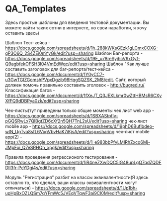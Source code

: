 # QA_Templates
Здесь простые шаблоны для введения тестовой документации. Вы можете найти таких сотни в интернете, но свои наработки, я хочу оставить здесь)

Шаблон Тест-кейса - https://docs.google.com/spreadsheets/d/1h_288kWKsGEzk1gLCmxCOXG-gP3O6Q_2S4ZEi0mYyGk/edit?usp=sharing
Шаблон Баг-репорта - https://docs.google.com/spreadsheets/d/19E_u78reSyjhcV9xGyf-Q9agbfekOFSH3I04VmEdWqc/edit?usp=sharing
Шаблон "Как лучше составить заголовок для баг-репорта/тест-кейса - https://docs.google.com/document/d/1Y0yCC7-u3GwTGIZGomshPVpxDgzib98HqgSQZSK_2M8/edit. Сайт, который должен помочь правильно составить зголовок - http://bugred.ru/
Классификация багов - https://docs.google.com/document/d/1fXeJT_Q3JEXLkmr0wZttHBMsR6CXyXfFQ9dDBPya0zk/edit?usp=sharing

Чек-листы(тут приведены только общие моменты
чек лист web app - https://docs.google.com/spreadsheets/d/1SBXAStpflv-pGQSRwLx7QlBgtZD6cXf2n5QH7TnL2sU/edit?usp=sharing
чек-лист mobile app - https://docs.google.com/spreadsheets/d/19phD6Buflbdeo-wIN_UgTva8sfL6VxqVbvHaK7iKjsA/edit?usp=sharing
чек-лист mobile app(2) - https://docs.google.com/spreadsheets/d/1_e983bbPfyLMIRhZxco6Mj-JMpFoj_Q7eSRHQh_xpgk/edit?usp=sharing

Правила проведения регрессионого тестирования - https://docs.google.com/document/d/1iR4neZXwDQC5lG48upLgQ7qdZQDFDII3fr-PcYDgi4s/edit?usp=sharing

Модуль "Регистрация" разбит на классы эквивалентности(Я здесь оставлю то, что сделал, ваши классы эквивалентности могут отличаться) - https://docs.google.com/spreadsheets/d/1Up1bh-upHpBxOZLQSm7qYFmWc5JVEqVTqwF3ai9CI0M/edit?usp=sharing
